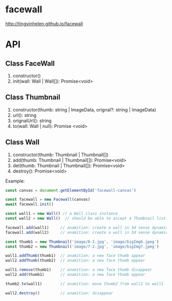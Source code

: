 # facewall

<http://tingyinhelen.github.io/facewall>

# API

## Class FaceWall

1. constructor()
1. init(wall: Wall | Wall[]): Promise\<void\>

## Class Thumbnail

1. constructor(thumb: string | ImageData, orignal?: string | ImageData)
1. url(): string
1. orignalUrl(): string
1. to(wall: Wall | null): Promise \<void\>

## Class Wall

1. constructor(thumb: Thumbnail | Thumbnail[])
1. add(thumb: Thumbnail | Thumbnail[]): Promise\<void\>
1. del(thumb: Thumbnail | Thumbnail[]): Promise\<void\>
1. destroy():  Promise\<void\>

Example:

```js
const canvas = document.getElementById('facewall-canvas')

const facewall = new Facewall(canvas)
await facewall.init()

const wall1 = new Wall() // a Wall class instance
const wall2 = new Wall()  // should be able to accept a Thumbnail list as parameters, like: new Wall([thumb1, thumb2])

facewall.add(wall1)     // anamition: create a wall in 3d sense dynamicly
facewall.add(wall2)     // anamition: create a wall in 3d sense dynamicly

const thumb1 = new Thumbnail('image/6-1.jpg', 'image/bigImg6.jpeg')
const thumb2 = new Thumbnail('image/7-2.jpg', 'image/bigImg7.jpeg')

wall1.addThumb(thumb1)  // anamition: a new face thumb appear
wall2.addThumb(thumb2)  // anamition: a new face thumb appear

wall1.remove(thumb1)    // anamition: a new face thumb disappear
wall2.add(thumb1)       // anamition: a new face thumb appear

thumb2.to(wall1)        // anamition: move thumb2 from wall2 to wall1

wall2.destroy()         // anamition: disappear
```
